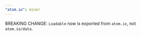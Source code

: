 ```yaml
---
"atom.io": minor
---
```


BREAKING CHANGE: `Loadable` now is exported from `atom.io`, not `atom.io/data`.
